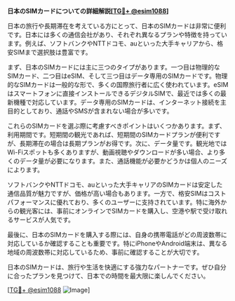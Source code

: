 **日本のSIMカードについての詳細解説[[TG💪+ @esim1088](https://t.me/s/esim1088)]**

日本の旅行や長期滞在を考えている方にとって、日本のSIMカードは非常に便利です。日本には多くの通信会社があり、それぞれ異なるプランや特徴を持っています。例えば、ソフトバンクやNTTドコモ、auといった大手キャリアから、格安SIMまで選択肢は豊富です。

まず、日本のSIMカードには主に三つのタイプがあります。一つ目は物理的なSIMカード、二つ目はeSIM、そして三つ目はデータ専用のSIMカードです。物理的なSIMカードは一般的な形で、多くの国際旅行者に広く使われています。eSIMはスマートフォンに直接インストールできるデジタルSIMで、最近では多くの最新機種で対応しています。データ専用のSIMカードは、インターネット接続を主目的としており、通話やSMSが含まれない場合が多いです。

これらのSIMカードを選ぶ際に考慮すべきポイントはいくつかあります。まず、利用期間です。短期間の観光であれば、短期間のSIMカードプランが便利ですが、長期滞在の場合は長期プランがお得です。次に、データ量です。観光地ではWi-Fiスポットも多くありますが、動画視聴やダウンロードが多い場合、より多くのデータ量が必要になります。また、通話機能が必要かどうかは個人のニーズによります。

ソフトバンクやNTTドコモ、auといった大手キャリアのSIMカードは安定した通信品質が魅力ですが、価格が高い場合もあります。一方で、格安SIMはコストパフォーマンスに優れており、多くのユーザーに支持されています。特に海外からの観光客には、事前にオンラインでSIMカードを購入し、空港や駅で受け取れるサービスが人気です。

最後に、日本のSIMカードを購入する際には、自身の携帯電話がどの周波数帯に対応しているか確認することも重要です。特にiPhoneやAndroid端末は、異なる地域の周波数帯に対応しているため、事前に確認することが大切です。

日本のSIMカードは、旅行や生活を快適にする強力なパートナーです。ぜひ自分に合ったプランを見つけて、日本での時間を最大限に楽しんでください。

[[TG💪+ @esim1088](https://t.me/s/esim1088) ![Image](https://i.postimg.cc/Y0z9fWf4/image.png)]
